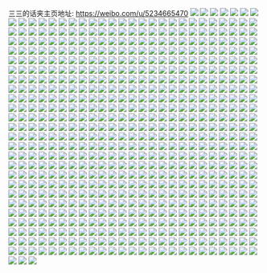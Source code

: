 三三的话夹主页地址: https://weibo.com/u/5234665470 
![](https://wx4.sinaimg.cn/mw2000/005Ig7Cegy1h9jw6ywq8tj31400u0tke.jpg) 
![](https://wx4.sinaimg.cn/mw2000/005Ig7Cegy1h9jw702ppqj30u0140qbo.jpg) 
![](https://wx4.sinaimg.cn/mw2000/005Ig7Cegy1h9jw6yfm66j30u0141gvb.jpg) 
![](https://wx4.sinaimg.cn/mw2000/005Ig7Cegy1h9jw70xvk0j30ku0rswi6.jpg) 
![](https://wx4.sinaimg.cn/mw2000/005Ig7Cely1h8huclnyv3j30u0140agl.jpg) 
![](https://wx4.sinaimg.cn/mw2000/005Ig7Cely1h7lf3p3po8j30u0140gsd.jpg) 
![](https://wx4.sinaimg.cn/mw2000/005Ig7Cely1h6u6qnzeipj30u01407ae.jpg) 
![](https://wx4.sinaimg.cn/mw2000/005Ig7Cely1h6mclh27k8j30u01400xd.jpg) 
![](https://wx4.sinaimg.cn/mw2000/005Ig7Cely1h6mclhpt6kj30u0140ae3.jpg) 
![](https://wx4.sinaimg.cn/mw2000/005Ig7Cely1h6mclgftfnj30u01400to.jpg) 
![](https://wx4.sinaimg.cn/mw2000/005Ig7Cely1h67l5zmnu7j30u013v784.jpg) 
![](https://wx4.sinaimg.cn/mw2000/005Ig7Cely1h67l5zzl00j30u00u0gna.jpg) 
![](https://wx4.sinaimg.cn/mw2000/005Ig7Cely1h67l5yvplhj30u0141dis.jpg) 
![](https://wx4.sinaimg.cn/mw2000/005Ig7Cely1h67l60f95bj30u0140dhb.jpg) 
![](https://wx4.sinaimg.cn/mw2000/005Ig7Cely1h22gcmzs1qj30u0140tf4.jpg) 
![](https://wx4.sinaimg.cn/mw2000/005Ig7Cely1h22gco1vwoj30u014010r.jpg) 
![](https://wx4.sinaimg.cn/mw2000/005Ig7Cely1h22gcwi7wrj30u0140n8w.jpg) 
![](https://wx4.sinaimg.cn/mw2000/005Ig7Cely1h1l86rn8ztj31400u0jya.jpg) 
![](https://wx4.sinaimg.cn/mw2000/005Ig7Cely1h1l86s2wwjj31400u0n3v.jpg) 
![](https://wx4.sinaimg.cn/mw2000/005Ig7Cely1h16yl1qg5uj30u014048x.jpg) 
![](https://wx4.sinaimg.cn/mw2000/005Ig7Cely1h16yl14flxj31400u0gtb.jpg) 
![](https://wx4.sinaimg.cn/mw2000/005Ig7Cely1h07gxknprsj30u0142wih.jpg) 
![](https://wx4.sinaimg.cn/mw2000/005Ig7Cely1h00ens2e5zj31400u0n88.jpg) 
![](https://wx4.sinaimg.cn/mw2000/005Ig7Cely1h00enrjb9rj31400u07ex.jpg) 
![](https://wx4.sinaimg.cn/mw2000/005Ig7Cely1h00enskjhgj31400u0ale.jpg) 
![](https://wx4.sinaimg.cn/mw2000/005Ig7Cely1gzq05398vej30u00u0799.jpg) 
![](https://wx4.sinaimg.cn/mw2000/005Ig7Cely1gze0cm5p77j31400u0dom.jpg) 
![](https://wx4.sinaimg.cn/mw2000/005Ig7Cely1gze0cn3ljgj31400u07cu.jpg) 
![](https://wx4.sinaimg.cn/mw2000/005Ig7Cely1gze0cmnpomj30u0140guv.jpg) 
![](https://wx4.sinaimg.cn/mw2000/005Ig7Cely1gze0cnf8zcj30u01407bd.jpg) 
![](https://wx4.sinaimg.cn/mw2000/005Ig7Cely1gze0cnspjfj30u0140wnq.jpg) 
![](https://wx4.sinaimg.cn/mw2000/005Ig7Cely1gze0coa1bfj30u0140wml.jpg) 
![](https://wx4.sinaimg.cn/mw2000/005Ig7Cely1gze0cp8ij2j30u0140wkd.jpg) 
![](https://wx4.sinaimg.cn/mw2000/005Ig7Cely1gze0cpl77rj30u0140n3w.jpg) 
![](https://wx4.sinaimg.cn/mw2000/005Ig7Cely1gz2z6faikgj30u0140gu5.jpg) 
![](https://wx4.sinaimg.cn/mw2000/005Ig7Cely1gymu0i0hdij30u013y0v7.jpg) 
![](https://wx4.sinaimg.cn/mw2000/005Ig7Cely1gymtzw5bxqj30u01hcwmg.jpg) 
![](https://wx4.sinaimg.cn/mw2000/005Ig7Cely1gxp4xa8rlij30u01400ym.jpg) 
![](https://wx4.sinaimg.cn/mw2000/005Ig7Cely1gxp4x7i02uj30u01407ao.jpg) 
![](https://wx4.sinaimg.cn/mw2000/005Ig7Cely1gxp4x8mxinj30u0142wkl.jpg) 
![](https://wx4.sinaimg.cn/mw2000/005Ig7Cely1gxp4x85avhj30u0140aha.jpg) 
![](https://wx4.sinaimg.cn/mw2000/005Ig7Cely1gxp4x9axq8j30u0140n3z.jpg) 
![](https://wx4.sinaimg.cn/mw2000/005Ig7Cely1gx26n5ib1ij30zk0k0wht.jpg) 
![](https://wx4.sinaimg.cn/mw2000/005Ig7Cely1gwrkno4u77j30u0140wio.jpg) 
![](https://wx4.sinaimg.cn/mw2000/005Ig7Cely1gwrknnvm4yj30u0140gqf.jpg) 
![](https://wx4.sinaimg.cn/mw2000/005Ig7Cely1gwrknofrv3j30u01407ax.jpg) 
![](https://wx4.sinaimg.cn/mw2000/005Ig7Cely1gweyv85mp2j30u0140jy7.jpg) 
![](https://wx4.sinaimg.cn/mw2000/005Ig7Cely1gwah7fhh35j30u01407bl.jpg) 
![](https://wx4.sinaimg.cn/mw2000/005Ig7Cely1gwah7ftm77j30u0140jyk.jpg) 
![](https://wx4.sinaimg.cn/mw2000/005Ig7Cely1gw5qq4hlznj30u0140qal.jpg) 
![](https://wx4.sinaimg.cn/mw2000/005Ig7Cely1gw3cxxf8jmj30sg0j8dgs.jpg) 
![](https://wx4.sinaimg.cn/mw2000/005Ig7Cely1gvyv5fyvyvj30u0140n12.jpg) 
![](https://wx4.sinaimg.cn/mw2000/005Ig7Cely1gvu4ot770qj30u0140n3u.jpg) 
![](https://wx4.sinaimg.cn/mw2000/005Ig7Cely1gvm1nro472j60u0140q5y02.jpg) 
![](https://wx4.sinaimg.cn/mw2000/005Ig7Cely1gvaes7b01mj60u014047a02.jpg) 
![](https://wx4.sinaimg.cn/mw2000/005Ig7Cely1gvaes8l5ytj60u0140wng02.jpg) 
![](https://wx4.sinaimg.cn/mw2000/005Ig7Cely1gv9fvknjjij60u00u0q8402.jpg) 
![](https://wx4.sinaimg.cn/mw2000/005Ig7Cely1gv1x063q8bj60u00u0dkn02.jpg) 
![](https://wx4.sinaimg.cn/mw2000/005Ig7Cely1gv08ceg1zpj30u00u0aje.jpg) 
![](https://wx4.sinaimg.cn/mw2000/005Ig7Cely1gu671e5y5sj32bc2bce82.jpg) 
![](https://wx4.sinaimg.cn/mw2000/005Ig7Cely1gu671ipyscj32c0340u0y.jpg) 
![](https://wx4.sinaimg.cn/mw2000/005Ig7Cely1gu671makspj32bc2bcb2b.jpg) 
![](https://wx4.sinaimg.cn/mw2000/005Ig7Cely1gu671qyxn8j33402c0kjn.jpg) 
![](https://wx4.sinaimg.cn/mw2000/005Ig7Cely1gu07o0j90dj31c01c0toe.jpg) 
![](https://wx4.sinaimg.cn/mw2000/005Ig7Cely1gu07o1actbj31c01c0nbw.jpg) 
![](https://wx4.sinaimg.cn/mw2000/005Ig7Cely1gu07o238a2j31c01c0k7o.jpg) 
![](https://wx4.sinaimg.cn/mw2000/005Ig7Cely1gu07o2zupvj31c01s0kat.jpg) 
![](https://wx4.sinaimg.cn/mw2000/005Ig7Cely1gu07o3e9t0j30i20zkgpz.jpg) 
![](https://wx4.sinaimg.cn/mw2000/005Ig7Cely1gu07o3w98cj31c01c0ti3.jpg) 
![](https://wx4.sinaimg.cn/mw2000/005Ig7Cely1gtnkip4v68j31c01c0qj7.jpg) 
![](https://wx4.sinaimg.cn/mw2000/005Ig7Cely1gt2uwe4je2j31uo0u0nay.jpg) 
![](https://wx4.sinaimg.cn/mw2000/005Ig7Cely1gsujcu0w8vj32bc2bcx6q.jpg) 
![](https://wx4.sinaimg.cn/mw2000/005Ig7Cely1gsujcw4j00j32bc2bc7wj.jpg) 
![](https://wx4.sinaimg.cn/mw2000/005Ig7Cely1gsujcypy63j32bc2bce83.jpg) 
![](https://wx4.sinaimg.cn/mw2000/005Ig7Cely1gsujd0ziufj32bc2bcqv7.jpg) 
![](https://wx4.sinaimg.cn/mw2000/005Ig7Cely1gsujd2zwevj32bc2bchdv.jpg) 
![](https://wx4.sinaimg.cn/mw2000/005Ig7Cely1gsujdbx53ej32bc2bcu0y.jpg) 
![](https://wx4.sinaimg.cn/mw2000/005Ig7Cely1gsujd54rtyj32bc2bcu0z.jpg) 
![](https://wx4.sinaimg.cn/mw2000/005Ig7Cely1gsujd79o11j32bc2bckjn.jpg) 
![](https://wx4.sinaimg.cn/mw2000/005Ig7Cely1gsujd9sr1gj32bc2bcnpf.jpg) 
![](https://wx4.sinaimg.cn/mw2000/005Ig7Cely1gsm6b6s1vtj31c01s04qp.jpg) 
![](https://wx4.sinaimg.cn/mw2000/005Ig7Cely1gsm6b7d910j31c01s0h82.jpg) 
![](https://wx4.sinaimg.cn/mw2000/005Ig7Cely1gs44sah0fqj30u01i9e81.jpg) 
![](https://wx4.sinaimg.cn/mw2000/005Ig7Cely1grw2yl86r3j30u00u0x1z.jpg) 
![](https://wx4.sinaimg.cn/mw2000/005Ig7Cely1grw2ysf9icj32bc2bc1l0.jpg) 
![](https://wx4.sinaimg.cn/mw2000/005Ig7Cely1grertgn0xxj30u00u0qhr.jpg) 
![](https://wx4.sinaimg.cn/mw2000/005Ig7Cely1grerth3j87j30u00u015r.jpg) 
![](https://wx4.sinaimg.cn/mw2000/005Ig7Cely1gr7kvhaz9ij30qo0v2q61.jpg) 
![](https://wx4.sinaimg.cn/mw2000/005Ig7Cely1gqvv1r0co8j30u00u07mi.jpg) 
![](https://wx4.sinaimg.cn/mw2000/005Ig7Cely1gqvv1rdhrlj30u00u0tpo.jpg) 
![](https://wx4.sinaimg.cn/mw2000/005Ig7Cely1gqvv1rqk2yj315s17naws.jpg) 
![](https://wx4.sinaimg.cn/mw2000/005Ig7Cely1gqvv1s4x5rj31an13ux6i.jpg) 
![](https://wx4.sinaimg.cn/mw2000/005Ig7Cely1gqsp5z5v2aj32bc2bcu10.jpg) 
![](https://wx4.sinaimg.cn/mw2000/005Ig7Cely1gqa6os4qcij32bc2bce84.jpg) 
![](https://wx4.sinaimg.cn/mw2000/005Ig7Cely1gq4fu7ivplj32bc3341l0.jpg) 
![](https://wx4.sinaimg.cn/mw2000/005Ig7Cely1gq4fu9499tj31yh2bcx6q.jpg) 
![](https://wx4.sinaimg.cn/mw2000/005Ig7Cely1gq4fucoaloj3334334u10.jpg) 
![](https://wx4.sinaimg.cn/mw2000/005Ig7Cely1gq4fud7e2mj30o00i0thl.jpg) 
![](https://wx4.sinaimg.cn/mw2000/005Ig7Cely1gq4fudmg4mj30u00u07kt.jpg) 
![](https://wx4.sinaimg.cn/mw2000/005Ig7Cely1gq3z74mqdzj33402c0kjp.jpg) 
![](https://wx4.sinaimg.cn/mw2000/005Ig7Cely1gq3z79c298j33402c07wm.jpg) 
![](https://wx4.sinaimg.cn/mw2000/005Ig7Cely1gq3z7chdfrj33342bce85.jpg) 
![](https://wx4.sinaimg.cn/mw2000/005Ig7Cely1gq3z7f5401j33342bcx6t.jpg) 
![](https://wx4.sinaimg.cn/mw2000/005Ig7Cely1gpxh3k209kj33342bchdz.jpg) 
![](https://wx4.sinaimg.cn/mw2000/005Ig7Cely1gpxh3pdw2wj33342bc1l3.jpg) 
![](https://wx4.sinaimg.cn/mw2000/005Ig7Cely1gptfe0t5etj33342bcnpd.jpg) 
![](https://wx4.sinaimg.cn/mw2000/005Ig7Cely1gp48xdnndej30u00u0wlr.jpg) 
![](https://wx4.sinaimg.cn/mw2000/005Ig7Cely1gp48xefjhjj30u00u045q.jpg) 
![](https://wx4.sinaimg.cn/mw2000/005Ig7Cely1gnt9wyc91xj33342bcqv8.jpg) 
![](https://wx4.sinaimg.cn/mw2000/005Ig7Cely1gnt9wn9x88j33342bcnpf.jpg) 
![](https://wx4.sinaimg.cn/mw2000/005Ig7Cely1gnt9wslo4qj32bc334kjn.jpg) 
![](https://wx4.sinaimg.cn/mw2000/005Ig7Cely1gnt9wzo1okj30u01401hv.jpg) 
![](https://wx4.sinaimg.cn/mw2000/005Ig7Cely1gnt9x1zr08j33342bcb2c.jpg) 
![](https://wx4.sinaimg.cn/mw2000/005Ig7Cely1gnt9x2qbnrj30u00u0kcf.jpg) 
![](https://wx4.sinaimg.cn/mw2000/005Ig7Cely1gnt9wteybpj30o00ynk7f.jpg) 
![](https://wx4.sinaimg.cn/mw2000/005Ig7Cely1gnt9wz1lgmj30u01401e9.jpg) 
![](https://wx4.sinaimg.cn/mw2000/005Ig7Cely1gnt9wqp8pmj33342bcu12.jpg) 
![](https://wx4.sinaimg.cn/mw2000/005Ig7Cely1gnt9x98ql8j31uo0u0qv5.jpg) 
![](https://wx4.sinaimg.cn/mw2000/005Ig7Cely1gnt9wvav34j315o1jkqv5.jpg) 
![](https://wx4.sinaimg.cn/mw2000/005Ig7Cely1gnt9x6nofjj33342bcqvb.jpg) 
![](https://wx4.sinaimg.cn/mw2000/005Ig7Cely1gnt9x82zm1j33342bc1ky.jpg) 
![](https://wx4.sinaimg.cn/mw2000/005Ig7Cely1gnpnhi533ij31400u0wn3.jpg) 
![](https://wx4.sinaimg.cn/mw2000/005Ig7Cely1gnpnhfopr5j31400u0jyy.jpg) 
![](https://wx4.sinaimg.cn/mw2000/005Ig7Cely1gnpnhlpxz8j31400u0drx.jpg) 
![](https://wx4.sinaimg.cn/mw2000/005Ig7Cely1gnpnhowb7oj30u01400zy.jpg) 
![](https://wx4.sinaimg.cn/mw2000/005Ig7Cely1gnpcaf1suij30u014pdky.jpg) 
![](https://wx4.sinaimg.cn/mw2000/005Ig7Cely1gnn4wwkpf2j30u014079e.jpg) 
![](https://wx4.sinaimg.cn/mw2000/005Ig7Cely1gnn4wx0fkaj30u0140dlq.jpg) 
![](https://wx4.sinaimg.cn/mw2000/005Ig7Cely1gnn4wxjtwbj30u0140gtj.jpg) 
![](https://wx4.sinaimg.cn/mw2000/005Ig7Cely1gnn4wy0g38j30u0140gq8.jpg) 
![](https://wx4.sinaimg.cn/mw2000/005Ig7Cely1gnk33rxsr6j31w22iqkjm.jpg) 
![](https://wx4.sinaimg.cn/mw2000/005Ig7Cely1gnhdqxbglkj30o01hcaur.jpg) 
![](https://wx4.sinaimg.cn/mw2000/005Ig7Cely1gne2v6g4vaj30u0140gtq.jpg) 
![](https://wx4.sinaimg.cn/mw2000/005Ig7Cely1gne2v97ravj31400u0k2v.jpg) 
![](https://wx4.sinaimg.cn/mw2000/005Ig7Cely1gne2v78xfkj31400u00zo.jpg) 
![](https://wx4.sinaimg.cn/mw2000/005Ig7Cely1gne2v7mhp1j30u00zqq8g.jpg) 
![](https://wx4.sinaimg.cn/mw2000/005Ig7Cely1gne2v864ctj31400u0ak5.jpg) 
![](https://wx4.sinaimg.cn/mw2000/005Ig7Cely1gne2v6uca7j30u0140tg0.jpg) 
![](https://wx4.sinaimg.cn/mw2000/005Ig7Cely1gn4zg1syzkj33342bc1ky.jpg) 
![](https://wx4.sinaimg.cn/mw2000/005Ig7Cely1gn4zg3198bj33342bcu0x.jpg) 
![](https://wx4.sinaimg.cn/mw2000/005Ig7Cely1gn4xwr605lj30u01407wh.jpg) 
![](https://wx4.sinaimg.cn/mw2000/005Ig7Cely1gm4281bryej30u00u078k.jpg) 
![](https://wx4.sinaimg.cn/mw2000/005Ig7Cely1gm4282hxpgj30u0140tdq.jpg) 
![](https://wx4.sinaimg.cn/mw2000/005Ig7Cely1gl3wipkl8cj31400u0wm6.jpg) 
![](https://wx4.sinaimg.cn/mw2000/005Ig7Cely1gktgcb9avnj30u0140n20.jpg) 
![](https://wx4.sinaimg.cn/mw2000/005Ig7Cely1gkq4mnzoamj31w02iox6q.jpg) 
![](https://wx4.sinaimg.cn/mw2000/005Ig7Cely1gkq4mpz8pzj32bc334x6q.jpg) 
![](https://wx4.sinaimg.cn/mw2000/005Ig7Cely1gkq4mscpi7j33342bcx6r.jpg) 
![](https://wx4.sinaimg.cn/mw2000/005Ig7Cely1gkkc1d546oj33342bcnpf.jpg) 
![](https://wx4.sinaimg.cn/mw2000/005Ig7Cely1gka2shg062j30u01401kx.jpg) 
![](https://wx4.sinaimg.cn/mw2000/005Ig7Cely1gjtviots6wj32io1w0hdx.jpg) 
![](https://wx4.sinaimg.cn/mw2000/005Ig7Cely1gjtvitdt85j32io1w0x6s.jpg) 
![](https://wx4.sinaimg.cn/mw2000/005Ig7Cely1gjtviwj7jhj32io1w0u10.jpg) 
![](https://wx4.sinaimg.cn/mw2000/005Ig7Cely1gjtvizzuaoj32io1w0hdx.jpg) 
![](https://wx4.sinaimg.cn/mw2000/005Ig7Cely1gjtvj43f0tj32io1w01l1.jpg) 
![](https://wx4.sinaimg.cn/mw2000/005Ig7Cely1gjtvj55ksaj30u0140aso.jpg) 
![](https://wx4.sinaimg.cn/mw2000/005Ig7Cely1gjsnn9rxb7j32io1w0qv8.jpg) 
![](https://wx4.sinaimg.cn/mw2000/005Ig7Cely1gjsnndk85uj32io1w0hdx.jpg) 
![](https://wx4.sinaimg.cn/mw2000/005Ig7Cely1gjsnngq8rwj31w02io4qu.jpg) 
![](https://wx4.sinaimg.cn/mw2000/005Ig7Cely1gjsnnjhgcpj31w02iohdx.jpg) 
![](https://wx4.sinaimg.cn/mw2000/005Ig7Cely1gjglfvexi7j31w02iohdw.jpg) 
![](https://wx4.sinaimg.cn/mw2000/005Ig7Cely1gjglfz2ug1j31w02io1l1.jpg) 
![](https://wx4.sinaimg.cn/mw2000/005Ig7Cely1gjglg0m7okj33342bcb2a.jpg) 
![](https://wx4.sinaimg.cn/mw2000/005Ig7Cely1gjglg1jihcj31400u0x0l.jpg) 
![](https://wx4.sinaimg.cn/mw2000/005Ig7Cely1gjglg28bmij31400u04qp.jpg) 
![](https://wx4.sinaimg.cn/mw2000/005Ig7Cely1gjglg4jy81j33342bcb2c.jpg) 
![](https://wx4.sinaimg.cn/mw2000/005Ig7Cely1gjglg62tofj31w02ioe82.jpg) 
![](https://wx4.sinaimg.cn/mw2000/005Ig7Cely1gjglg9anhij31w02iokjo.jpg) 
![](https://wx4.sinaimg.cn/mw2000/005Ig7Cely1gjglga6qgjj30u01401kx.jpg) 
![](https://wx4.sinaimg.cn/mw2000/005Ig7Cely1gjglgcj8bcj31w02iob2d.jpg) 
![](https://wx4.sinaimg.cn/mw2000/005Ig7Cely1gjglgdbhqkj30u014k7vd.jpg) 
![](https://wx4.sinaimg.cn/mw2000/005Ig7Cely1gjglggs9t2j32io1w0qva.jpg) 
![](https://wx4.sinaimg.cn/mw2000/005Ig7Cely1gja6s3ablrj31w02iohdv.jpg) 
![](https://wx4.sinaimg.cn/mw2000/005Ig7Cely1gja6s4s7xcj31w02iohdu.jpg) 
![](https://wx4.sinaimg.cn/mw2000/005Ig7Cely1gja6s5nxxaj316o0ygha7.jpg) 
![](https://wx4.sinaimg.cn/mw2000/005Ig7Cely1gja6s6ty02j32io1w04qq.jpg) 
![](https://wx4.sinaimg.cn/mw2000/005Ig7Cely1gj7ufrsejvj31400u04ir.jpg) 
![](https://wx4.sinaimg.cn/mw2000/005Ig7Cely1gj7ufsp2nbj31jk2bchdt.jpg) 
![](https://wx4.sinaimg.cn/mw2000/005Ig7Cely1gj7ufy9ss5j31w02ionpf.jpg) 
![](https://wx4.sinaimg.cn/mw2000/005Ig7Cely1gj7ufufkuoj32bc334npf.jpg) 
![](https://wx4.sinaimg.cn/mw2000/005Ig7Cely1gj7ufwck1nj32bc334e83.jpg) 
![](https://wx4.sinaimg.cn/mw2000/005Ig7Cely1gj7ug0hey1j31vz2iokjm.jpg) 
![](https://wx4.sinaimg.cn/mw2000/005Ig7Cely1gj7ug2o03rj33342bckjn.jpg) 
![](https://wx4.sinaimg.cn/mw2000/005Ig7Cely1gj7ug4vzv8j32bc3344qq.jpg) 
![](https://wx4.sinaimg.cn/mw2000/005Ig7Cely1gj7ug6y27aj32bc334b2b.jpg) 
![](https://wx4.sinaimg.cn/mw2000/005Ig7Cely1gj0wjq3eg8j31uo0u04pv.jpg) 
![](https://wx4.sinaimg.cn/mw2000/005Ig7Cely1gin8gt5b4sj30u0140e7h.jpg) 
![](https://wx4.sinaimg.cn/mw2000/005Ig7Cely1gfxwt1ondaj33342bckjl.jpg) 
![](https://wx4.sinaimg.cn/mw2000/005Ig7Cely1gfta9yoeg9j315o34mu0y.jpg) 
![](https://wx4.sinaimg.cn/mw2000/005Ig7Cely1gfpgcalzbij33342bckjm.jpg) 
![](https://wx4.sinaimg.cn/mw2000/005Ig7Cely1gf9qcf53azj315o4ulkjn.jpg) 
![](https://wx4.sinaimg.cn/mw2000/005Ig7Cely1ge1i6qseeoj30ku0tcgmx.jpg) 
![](https://wx4.sinaimg.cn/mw2000/005Ig7Cely1gcvzc2zimmj31o0190hdv.jpg) 
![](https://wx4.sinaimg.cn/mw2000/005Ig7Cely1gc7bzomtcij30u0140dlv.jpg) 
![](https://wx4.sinaimg.cn/mw2000/005Ig7Cely1gc7bzp3ykjj31t00u01kx.jpg) 
![](https://wx4.sinaimg.cn/mw2000/005Ig7Cely1gc7bzphbh9j30u01404ks.jpg) 
![](https://wx4.sinaimg.cn/mw2000/005Ig7Cely1gc7bzpqdhaj30u0140435.jpg) 
![](https://wx4.sinaimg.cn/mw2000/005Ig7Cely1gc7bzqrq0qj337k2eo1ky.jpg) 
![](https://wx4.sinaimg.cn/mw2000/005Ig7Cely1gay9oe02buj32eo37kx6q.jpg) 
![](https://wx4.sinaimg.cn/mw2000/005Ig7Cely1g96uaj9afkj30m80m8jtb.jpg) 
![](https://wx4.sinaimg.cn/mw2000/005Ig7Cely1g96uam6bxnj30lk0xcjtq.jpg) 
![](https://wx4.sinaimg.cn/mw2000/005Ig7Cely1g96uams6loj30li0xcq5m.jpg) 
![](https://wx4.sinaimg.cn/mw2000/005Ig7Cely1g8occwf8lyj34mo334kjr.jpg) 
![](https://wx4.sinaimg.cn/mw2000/005Ig7Cely1g8occychqij34mo334qv9.jpg) 
![](https://wx4.sinaimg.cn/mw2000/005Ig7Cely1g8i7r8hzaij30u0140wfv.jpg) 
![](https://wx4.sinaimg.cn/mw2000/005Ig7Cely1g8i7r8sha5j31400u078k.jpg) 
![](https://wx4.sinaimg.cn/mw2000/005Ig7Cely1g8i7rbg42kj337k2eo7wn.jpg) 
![](https://wx4.sinaimg.cn/mw2000/005Ig7Cely1g8i7r9fjr7j30u0140q5h.jpg) 
![](https://wx4.sinaimg.cn/mw2000/005Ig7Cely1g8i7r95yq4j31400u0jw0.jpg) 
![](https://wx4.sinaimg.cn/mw2000/005Ig7Cely1g8i7rcdzhyj32c0340e81.jpg) 
![](https://wx4.sinaimg.cn/mw2000/005Ig7Cegy1g6i5csu3shj30sg0exjs4.jpg) 
![](https://wx4.sinaimg.cn/mw2000/0061Yx0ily1h9jv2iy4e2j32c03401ky.jpg) 
![](https://wx4.sinaimg.cn/mw2000/0061Yx0ily1h9jv2nwjkcj31o0280e83.jpg) 
![](https://wx4.sinaimg.cn/mw2000/0061Yx0ily1h9jv2sfaerj32c0340qv6.jpg) 
![](https://wx4.sinaimg.cn/mw2000/0061Yx0ily1h9jv2qzhjnj31o0280qv5.jpg) 
![](https://wx4.sinaimg.cn/mw2000/0061Yx0ily1h9jv2haeazj32c03407wk.jpg) 
![](https://wx4.sinaimg.cn/mw2000/0061Yx0ily1h9jv2tvk6xj32c0340hdv.jpg) 
![](https://wx4.sinaimg.cn/mw2000/0061Yx0ily1h9jv2uqct7j32c0340kjl.jpg) 
![](https://wx4.sinaimg.cn/mw2000/0061Yx0ily1h9jv2w0uvwj32c0340hdv.jpg) 
![](https://wx4.sinaimg.cn/mw2000/0061Yx0ily1h9jv2x40t2j32c0340hdu.jpg) 
![](https://wx4.sinaimg.cn/mw2000/0061Yx0igy1h9ihdu2tf4j30u0140n4n.jpg) 
![](https://wx4.sinaimg.cn/mw2000/0061Yx0igy1h9ihdul35rj30u0140gpc.jpg) 
![](https://wx4.sinaimg.cn/mw2000/0061Yx0igy1h9ihdved0dj30u00v4ag2.jpg) 
![](https://wx4.sinaimg.cn/mw2000/0061Yx0igy1h9ihdw0guyj30u0140dm5.jpg) 
![](https://wx4.sinaimg.cn/mw2000/0061Yx0igy1h9ihdtbc1fj30u0140n8m.jpg) 
![](https://wx4.sinaimg.cn/mw2000/0061Yx0igy1h9ihdx26v3j30u0140tkf.jpg) 
![](https://wx4.sinaimg.cn/mw2000/0061Yx0igy1h9ihdxukddj30u017un4r.jpg) 
![](https://wx4.sinaimg.cn/mw2000/0061Yx0igy1h9ihdz74gxj30u010iafb.jpg) 
![](https://wx4.sinaimg.cn/mw2000/0061Yx0igy1h9ihe10q0qj30u0140k2b.jpg) 
![](https://wx4.sinaimg.cn/mw2000/0061Yx0igy1h9ge6rwg03j32c03404qq.jpg) 
![](https://wx4.sinaimg.cn/mw2000/0061Yx0igy1h9ge6t10ysj32c03404qq.jpg) 
![](https://wx4.sinaimg.cn/mw2000/0061Yx0igy1h9ge6v4nylj32c0340e82.jpg) 
![](https://wx4.sinaimg.cn/mw2000/0061Yx0ily1h9fuedk4njj30u0140n5r.jpg) 
![](https://wx4.sinaimg.cn/mw2000/0061Yx0ily1h9fued1akej30u0140dmv.jpg) 
![](https://wx4.sinaimg.cn/mw2000/0061Yx0ily1h8wo5jqwx4j30u01711af.jpg) 
![](https://wx4.sinaimg.cn/mw2000/0061Yx0ily1h8wo5iymm5j30u0140k6b.jpg) 
![](https://wx4.sinaimg.cn/mw2000/0061Yx0ily1h8wo5ketm7j30u0140ndr.jpg) 
![](https://wx4.sinaimg.cn/mw2000/0061Yx0ily1h8wo5kzrymj30u014019b.jpg) 
![](https://wx4.sinaimg.cn/mw2000/0061Yx0ily1h8t0vzldw0j31o02804qp.jpg) 
![](https://wx4.sinaimg.cn/mw2000/0061Yx0ily1h8t0w0bni2j31o0280qv5.jpg) 
![](https://wx4.sinaimg.cn/mw2000/0061Yx0ily1h8t0vz29rpj31if2801ky.jpg) 
![](https://wx4.sinaimg.cn/mw2000/0061Yx0ily1h8s65ahl3fj31hb27zhdt.jpg) 
![](https://wx4.sinaimg.cn/mw2000/0061Yx0ily1h8s65cc3vsj32c0340kjm.jpg) 
![](https://wx4.sinaimg.cn/mw2000/0061Yx0ily1h8s659q84cj31hb2801ky.jpg) 
![](https://wx4.sinaimg.cn/mw2000/0061Yx0ily1h8s65b7oo0j31hb27zb29.jpg) 
![](https://wx4.sinaimg.cn/mw2000/0061Yx0ily1h8k1kzo3fwj32c029v1kx.jpg) 
![](https://wx4.sinaimg.cn/mw2000/0061Yx0ily1h8k1l1vthbj32by2oxk99.jpg) 
![](https://wx4.sinaimg.cn/mw2000/0061Yx0ily1h8k1l6pvm3j32a02xcnpd.jpg) 
![](https://wx4.sinaimg.cn/mw2000/0061Yx0ily1h89n7llieaj30u0140qaf.jpg) 
![](https://wx4.sinaimg.cn/mw2000/0061Yx0ily1h89n7mdun4j30u016an2m.jpg) 
![](https://wx4.sinaimg.cn/mw2000/0061Yx0ily1h89n7nfhrvj30u0140dki.jpg) 
![](https://wx4.sinaimg.cn/mw2000/0061Yx0ily1h89n7nvohej30u019146r.jpg) 
![](https://wx4.sinaimg.cn/mw2000/0061Yx0ily1h89n7odvoyj30u0140dnc.jpg) 
![](https://wx4.sinaimg.cn/mw2000/0061Yx0ily1h89n8wpi5oj30u0100gu9.jpg) 
![](https://wx4.sinaimg.cn/mw2000/0061Yx0ily1h89n8w7tcjj30u014045k.jpg) 
![](https://wx4.sinaimg.cn/mw2000/0061Yx0ily1h7z65yhgn8j31o02807wi.jpg) 
![](https://wx4.sinaimg.cn/mw2000/0061Yx0ily1h7z65qqkdlj32c03401kz.jpg) 
![](https://wx4.sinaimg.cn/mw2000/0061Yx0ily1h7z661loh9j31o0280b29.jpg) 
![](https://wx4.sinaimg.cn/mw2000/0061Yx0ily1h7z65t6f0pj32c0340qv6.jpg) 
![](https://wx4.sinaimg.cn/mw2000/0061Yx0ily1h7z65o0s9gj31hb27zb2a.jpg) 
![](https://wx4.sinaimg.cn/mw2000/0061Yx0ily1h7wwlfmey4j30u0192wpf.jpg) 
![](https://wx4.sinaimg.cn/mw2000/0061Yx0ily1h7svmninq7j31o0280kjl.jpg) 
![](https://wx4.sinaimg.cn/mw2000/0061Yx0ily1h7svmo5x64j31o0280hdt.jpg) 
![](https://wx4.sinaimg.cn/mw2000/0061Yx0ily1h7svmmqxwuj322m340x6p.jpg) 
![](https://wx4.sinaimg.cn/mw2000/0061Yx0ily1h7d8bkddtbj30u0191jxz.jpg) 
![](https://wx4.sinaimg.cn/mw2000/0061Yx0ily1h7d8bixt98j30u014079b.jpg) 
![](https://wx4.sinaimg.cn/mw2000/0061Yx0ily1h7d8bjft1tj30u0140wih.jpg) 
![](https://wx4.sinaimg.cn/mw2000/0061Yx0ily1h7d8bkxs2hj30u0197ta5.jpg) 
![](https://wx4.sinaimg.cn/mw2000/0061Yx0ily1h7d8bjuc3hj30wy0u0jta.jpg) 
![](https://wx4.sinaimg.cn/mw2000/0061Yx0ily1h7d8blocwtj30u0190n4z.jpg) 
![](https://wx4.sinaimg.cn/mw2000/0061Yx0ily1h7atkrxgkuj32c02sfb29.jpg) 
![](https://wx4.sinaimg.cn/mw2000/0061Yx0ily1h7atkqn62cj32c02q57wi.jpg) 
![](https://wx4.sinaimg.cn/mw2000/0061Yx0ily1h71bi5cn53j31ln25khdu.jpg) 
![](https://wx4.sinaimg.cn/mw2000/0061Yx0ily1h71bi6bqyej32c0340u0y.jpg) 
![](https://wx4.sinaimg.cn/mw2000/0061Yx0ily1h71bi9d3dbj32c0340e81.jpg) 
![](https://wx4.sinaimg.cn/mw2000/0061Yx0ily1h6r8m3ena9j30u01400ua.jpg) 
![](https://wx4.sinaimg.cn/mw2000/0061Yx0ily1h6r8m3pwvcj30u0140775.jpg) 
![](https://wx4.sinaimg.cn/mw2000/0061Yx0ily1h6r8m43fh4j30u0140ad3.jpg) 
![](https://wx4.sinaimg.cn/mw2000/0061Yx0ily1h6r8m31tbkj30u016fgsb.jpg) 
![](https://wx4.sinaimg.cn/mw2000/0061Yx0ily1h6j2n6lquyj31o026vu0y.jpg) 
![](https://wx4.sinaimg.cn/mw2000/0061Yx0ily1h6j2n7aumsj32c02c0qv5.jpg) 
![](https://wx4.sinaimg.cn/mw2000/0061Yx0ily1h6j2n858u7j31o0280jxk.jpg) 
![](https://wx4.sinaimg.cn/mw2000/0061Yx0ily1h6j2nsthrrj32c0340b2b.jpg) 
![](https://wx4.sinaimg.cn/mw2000/0061Yx0ily1h6j2nahrprj31o0280h8m.jpg) 
![](https://wx4.sinaimg.cn/mw2000/0061Yx0ily1h6j2nbcgsaj31o02yoqgh.jpg) 
![](https://wx4.sinaimg.cn/mw2000/0061Yx0ily1h6j2p5cmx5j32c0340e82.jpg) 
![](https://wx4.sinaimg.cn/mw2000/0061Yx0ily1h6eawl5pdzj31hb27zb2a.jpg) 
![](https://wx4.sinaimg.cn/mw2000/0061Yx0ily1h6eawn4ligj31o0280hdu.jpg) 
![](https://wx4.sinaimg.cn/mw2000/0061Yx0ily1h6eawm9bfaj31hb27z7po.jpg) 
![](https://wx4.sinaimg.cn/mw2000/0061Yx0ily1h6bvjteq36j31o0280quh.jpg) 
![](https://wx4.sinaimg.cn/mw2000/0061Yx0ily1h6bvjv57gjj31o02ds4qq.jpg) 
![](https://wx4.sinaimg.cn/mw2000/0061Yx0ily1h6bvjrsu3mj31jb25ve82.jpg) 
![](https://wx4.sinaimg.cn/mw2000/0061Yx0ily1h5sc67rgxwj31o0280u0y.jpg) 
![](https://wx4.sinaimg.cn/mw2000/0061Yx0ily1h5sc65plbtj31o0280x6p.jpg) 
![](https://wx4.sinaimg.cn/mw2000/0061Yx0ily1h5pxmzs81rj30u014012x.jpg) 
![](https://wx4.sinaimg.cn/mw2000/0061Yx0ily1h5pxn1h7l3j30u01410y5.jpg) 
![](https://wx4.sinaimg.cn/mw2000/0061Yx0ily1h5pxn3bmv8j30u0140wor.jpg) 
![](https://wx4.sinaimg.cn/mw2000/0061Yx0ily1h5pxn4pfv1j30u0191dpi.jpg) 
![](https://wx4.sinaimg.cn/mw2000/0061Yx0ily1h5pxn9cbkpj30u0140wl4.jpg) 
![](https://wx4.sinaimg.cn/mw2000/0061Yx0ily1h5pxnda8bcj30u01ban4t.jpg) 
![](https://wx4.sinaimg.cn/mw2000/0061Yx0ily1h5pxn7jowlj30u0183n5j.jpg) 
![](https://wx4.sinaimg.cn/mw2000/0061Yx0ily1h5pxn686thj30u014pgsy.jpg) 
![](https://wx4.sinaimg.cn/mw2000/0061Yx0ily1h5pxnept7ej30u015tgsc.jpg) 
![](https://wx4.sinaimg.cn/mw2000/0061Yx0ily1h5pxmvsytsj30u014edmf.jpg) 
![](https://wx4.sinaimg.cn/mw2000/0061Yx0ily1h5pxnkcmtbj30u0155tfj.jpg) 
![](https://wx4.sinaimg.cn/mw2000/0061Yx0ily1h5pxnhx76mj30u0140ws2.jpg) 
![](https://wx4.sinaimg.cn/mw2000/0061Yx0ily1h5d7x5fc1bj30u0164tho.jpg) 
![](https://wx4.sinaimg.cn/mw2000/0061Yx0ily1h5d7x780a6j30u0151ti7.jpg) 
![](https://wx4.sinaimg.cn/mw2000/0061Yx0ily1h5d7x9o3d5j30u014046t.jpg) 
![](https://wx4.sinaimg.cn/mw2000/0061Yx0ily1h5d7xcxqfxj30u0140496.jpg) 
![](https://wx4.sinaimg.cn/mw2000/0061Yx0ily1h5a3q84sprj30u019vwue.jpg) 
![](https://wx4.sinaimg.cn/mw2000/0061Yx0ily1h5a3q8qlztj30u0140n7g.jpg) 
![](https://wx4.sinaimg.cn/mw2000/0061Yx0ily1h5a3q65cqcj30u014f121.jpg) 
![](https://wx4.sinaimg.cn/mw2000/0061Yx0ily1h5a3qa91cnj30u01acqcu.jpg) 
![](https://wx4.sinaimg.cn/mw2000/0061Yx0ily1h5a3qbplzfj30u01407ch.jpg) 
![](https://wx4.sinaimg.cn/mw2000/0061Yx0ily1h52q67ft6dj31o02801ky.jpg) 
![](https://wx4.sinaimg.cn/mw2000/0061Yx0ily1h52q68z31bj31o0280e82.jpg) 
![](https://wx4.sinaimg.cn/mw2000/0061Yx0ily1h52q6afpq2j31o0280qv6.jpg) 
![](https://wx4.sinaimg.cn/mw2000/0061Yx0ily1h52q6c5lokj31o02801ky.jpg) 
![](https://wx4.sinaimg.cn/mw2000/0061Yx0ily1h4wtmh7igrj31h725ehdt.jpg) 
![](https://wx4.sinaimg.cn/mw2000/0061Yx0ily1h4wtmk3aqfj31o029knpd.jpg) 
![](https://wx4.sinaimg.cn/mw2000/0061Yx0ily1h4wtmf9u4tj323u35se82.jpg) 
![](https://wx4.sinaimg.cn/mw2000/0061Yx0ily1h4wtmily5lj31jq280qv5.jpg) 
![](https://wx4.sinaimg.cn/mw2000/0061Yx0ily1h4wtmktiawj323u35se83.jpg) 
![](https://wx4.sinaimg.cn/mw2000/0061Yx0ily1h4wtmlmneyj31lp26qx6p.jpg) 
![](https://wx4.sinaimg.cn/mw2000/0061Yx0ily1h4vnxypaw3j31o0280b2a.jpg) 
![](https://wx4.sinaimg.cn/mw2000/0061Yx0ily1h4vny504kwj31o0280hdu.jpg) 
![](https://wx4.sinaimg.cn/mw2000/0061Yx0ily1h4vny3aadlj31o02804qq.jpg) 
![](https://wx4.sinaimg.cn/mw2000/0061Yx0ily1h4vny1reyxj31o0280hdu.jpg) 
![](https://wx4.sinaimg.cn/mw2000/0061Yx0ily1h4vny050chj31o0280npd.jpg) 
![](https://wx4.sinaimg.cn/mw2000/0061Yx0ily1h4txxpljvzj30u0140qdi.jpg) 
![](https://wx4.sinaimg.cn/mw2000/0061Yx0ily1h4txxp38bwj30u0191jzd.jpg) 
![](https://wx4.sinaimg.cn/mw2000/0061Yx0ily1h4txxpx32oj30u00y4wma.jpg) 
![](https://wx4.sinaimg.cn/mw2000/0061Yx0ily1h4txxqcz42j30u0140n7g.jpg) 
![](https://wx4.sinaimg.cn/mw2000/0061Yx0ily1h4qhmc45x3j30u015adp8.jpg) 
![](https://wx4.sinaimg.cn/mw2000/0061Yx0ily1h4qhmbs6gbj30u0140jw4.jpg) 
![](https://wx4.sinaimg.cn/mw2000/0061Yx0ily1h4qhmcvkk5j30u0140gp0.jpg) 
![](https://wx4.sinaimg.cn/mw2000/0061Yx0ily1h4qhme46hfj30u01400yg.jpg) 
![](https://wx4.sinaimg.cn/mw2000/0061Yx0ily1h4h80iapfrj30u0140wq3.jpg) 
![](https://wx4.sinaimg.cn/mw2000/0061Yx0ily1h4h80ip5y4j30u0140tiv.jpg) 
![](https://wx4.sinaimg.cn/mw2000/0061Yx0ily1h4h80j1yqcj30u0191qfm.jpg) 
![](https://wx4.sinaimg.cn/mw2000/0061Yx0ily1h4h80jf2u0j30u0140acd.jpg) 
![](https://wx4.sinaimg.cn/mw2000/0061Yx0ily1h4exo7on29j30u014uthx.jpg) 
![](https://wx4.sinaimg.cn/mw2000/0061Yx0ily1h4exo853poj30u0140alq.jpg) 
![](https://wx4.sinaimg.cn/mw2000/0061Yx0ily1h4exo8j9u5j30u0140wq6.jpg) 
![](https://wx4.sinaimg.cn/mw2000/0061Yx0ily1h4abeuo39mj30u0140thp.jpg) 
![](https://wx4.sinaimg.cn/mw2000/0061Yx0ily1h4abevbdw5j30u01hctnc.jpg) 
![](https://wx4.sinaimg.cn/mw2000/0061Yx0ily1h4abevni91j30u0140q8a.jpg) 
![](https://wx4.sinaimg.cn/mw2000/0061Yx0ily1h4abew48quj30u01hcqez.jpg) 
![](https://wx4.sinaimg.cn/mw2000/0061Yx0ily1h4abewst2lj30u013ek10.jpg) 
![](https://wx4.sinaimg.cn/mw2000/0061Yx0ily1h4abfhiw24j30u00u0gtn.jpg) 
![](https://wx4.sinaimg.cn/mw2000/0061Yx0ily1h4a0nr85n1j31hb27zb2a.jpg) 
![](https://wx4.sinaimg.cn/mw2000/0061Yx0ily1h4a0no2k8ij31o0280kjm.jpg) 
![](https://wx4.sinaimg.cn/mw2000/0061Yx0ily1h4a0nw7wtuj31hb27ze82.jpg) 
![](https://wx4.sinaimg.cn/mw2000/0061Yx0ily1h4a0o17lm6j31o0280hdu.jpg) 
![](https://wx4.sinaimg.cn/mw2000/0061Yx0ily1h4a0o7cagmj31o02804qr.jpg) 
![](https://wx4.sinaimg.cn/mw2000/0061Yx0ily1h4a0o8g1gwj30u01404af.jpg) 
![](https://wx4.sinaimg.cn/mw2000/0061Yx0ily1h44a0cfyx8j31it25r7wh.jpg) 
![](https://wx4.sinaimg.cn/mw2000/0061Yx0ily1h44a0dj62xj32c02c0e83.jpg) 
![](https://wx4.sinaimg.cn/mw2000/0061Yx0ily1h3yqe5datnj30u0161n3m.jpg) 
![](https://wx4.sinaimg.cn/mw2000/0061Yx0ily1h3yqe4hhjjj30u0140gwp.jpg) 
![](https://wx4.sinaimg.cn/mw2000/0061Yx0ily1h3yqe5pyuej30u011wn17.jpg) 
![](https://wx4.sinaimg.cn/mw2000/0061Yx0ily1h3yqe6rtkpj30u0140wqu.jpg) 
![](https://wx4.sinaimg.cn/mw2000/0061Yx0ily1h3yqe67i9lj30u015xqcp.jpg) 
![](https://wx4.sinaimg.cn/mw2000/0061Yx0ily1h3uszxgzsuj31o0280qv5.jpg) 
![](https://wx4.sinaimg.cn/mw2000/0061Yx0ily1h3uszz06eqj31o0280qv5.jpg) 
![](https://wx4.sinaimg.cn/mw2000/0061Yx0ily1h3ut001h9sj32c0340hdu.jpg) 
![](https://wx4.sinaimg.cn/mw2000/0061Yx0ily1h3ut00vs69j32c0340e81.jpg) 
![](https://wx4.sinaimg.cn/mw2000/0061Yx0ily1h3ut02c7p2j31o029cu0x.jpg) 
![](https://wx4.sinaimg.cn/mw2000/0061Yx0ily1h3uszvg548j32c03407wi.jpg) 
![](https://wx4.sinaimg.cn/mw2000/0061Yx0ily1h3pcbj7walj30u0140dpd.jpg) 
![](https://wx4.sinaimg.cn/mw2000/0061Yx0ily1h3pcbjlccgj30u014i145.jpg) 
![](https://wx4.sinaimg.cn/mw2000/0061Yx0ily1h3pcbk4ocsj30u0140tj0.jpg) 
![](https://wx4.sinaimg.cn/mw2000/0061Yx0ily1h3pcblqxvij30u01407bq.jpg) 
![](https://wx4.sinaimg.cn/mw2000/0061Yx0ily1h3pcbis5zlj30u0192qa9.jpg) 
![](https://wx4.sinaimg.cn/mw2000/0061Yx0ily1h3pcbmtyarj30u0140jzf.jpg) 
![](https://wx4.sinaimg.cn/mw2000/0061Yx0ily1h3pcbkrgdyj30u0140k3k.jpg) 
![](https://wx4.sinaimg.cn/mw2000/0061Yx0ily1h3pcbl7f3kj30u0140qbj.jpg) 
![](https://wx4.sinaimg.cn/mw2000/0061Yx0ily1h3pcbm7e0bj30u0140q9i.jpg) 
![](https://wx4.sinaimg.cn/mw2000/0061Yx0ily1h3jk8rf9l6j30u0140gsb.jpg) 
![](https://wx4.sinaimg.cn/mw2000/0061Yx0ily1h3hgggt76sj30u0169qbu.jpg) 
![](https://wx4.sinaimg.cn/mw2000/0061Yx0ily1h3e7g90eb4j30u0140grx.jpg) 
![](https://wx4.sinaimg.cn/mw2000/0061Yx0ily1h391f48oplj30u0140drd.jpg) 
![](https://wx4.sinaimg.cn/mw2000/0061Yx0ily1h391f4thc8j30u014015i.jpg) 
![](https://wx4.sinaimg.cn/mw2000/0061Yx0ily1h391f5713gj30u014043s.jpg) 
![](https://wx4.sinaimg.cn/mw2000/0061Yx0ily1h391f5lvp3j30u00zygst.jpg) 
![](https://wx4.sinaimg.cn/mw2000/0061Yx0ily1h391f5ygm3j30u00z4tf6.jpg) 
![](https://wx4.sinaimg.cn/mw2000/0061Yx0ily1h391f6gkotj30u0140aih.jpg) 
![](https://wx4.sinaimg.cn/mw2000/0061Yx0ily1h35srbi0emj31o02yo4qr.jpg) 
![](https://wx4.sinaimg.cn/mw2000/0061Yx0ily1h35fi2dea1j31o0280qv6.jpg) 
![](https://wx4.sinaimg.cn/mw2000/0061Yx0ily1h32a7hb36bj30u0192tpp.jpg) 
![](https://wx4.sinaimg.cn/mw2000/0061Yx0ily1h32a7hvzu4j30u0140ws1.jpg) 
![](https://wx4.sinaimg.cn/mw2000/0061Yx0ily1h32a7j8ccjj30u014044p.jpg) 
![](https://wx4.sinaimg.cn/mw2000/0061Yx0ily1h303s2cdpbj31nz290qv5.jpg) 
![](https://wx4.sinaimg.cn/mw2000/0061Yx0ily1h303scp4emj32c03401kz.jpg) 
![](https://wx4.sinaimg.cn/mw2000/0061Yx0ily1h303satmesj32c03401kz.jpg) 
![](https://wx4.sinaimg.cn/mw2000/0061Yx0ily1h303s8xilkj31o02801kz.jpg) 
![](https://wx4.sinaimg.cn/mw2000/0061Yx0ily1h303seaksqj32c0340qv6.jpg) 
![](https://wx4.sinaimg.cn/mw2000/0061Yx0ily1h303rxl6pqj31k6274b2a.jpg) 
![](https://wx4.sinaimg.cn/mw2000/0061Yx0ily1h2yfq8eeq0j31sw2f81kx.jpg) 
![](https://wx4.sinaimg.cn/mw2000/0061Yx0ily1h2yfqa5mfkj31lc23sb2a.jpg) 
![](https://wx4.sinaimg.cn/mw2000/0061Yx0ily1h2xndld31pj31o0280b2a.jpg) 
![](https://wx4.sinaimg.cn/mw2000/0061Yx0ily1h2xne7tyubj31li25vhdt.jpg) 
![](https://wx4.sinaimg.cn/mw2000/0061Yx0ily1h2xne30lylj32c0340hdv.jpg) 
![](https://wx4.sinaimg.cn/mw2000/0061Yx0ily1h2xndtz79uj31o0280b29.jpg) 
![](https://wx4.sinaimg.cn/mw2000/0061Yx0ily1h2xne5mizyj32c0340u0x.jpg) 
![](https://wx4.sinaimg.cn/mw2000/0061Yx0ily1h2xne9noysj32c03407wh.jpg) 
![](https://wx4.sinaimg.cn/mw2000/0061Yx0ily1h2wk47hskfj31o0280hdu.jpg) 
![](https://wx4.sinaimg.cn/mw2000/0061Yx0ily1h2wkdmj9rcj31o0280e83.jpg) 
![](https://wx4.sinaimg.cn/mw2000/0061Yx0ily1h2wkd0h1kgj31o0280npd.jpg) 
![](https://wx4.sinaimg.cn/mw2000/0061Yx0ily1h2wkdscytaj31o02807wi.jpg) 
![](https://wx4.sinaimg.cn/mw2000/0061Yx0ily1h2rcling4lj31o0280e81.jpg) 
![](https://wx4.sinaimg.cn/mw2000/0061Yx0ily1h2rclhtfk3j31o0280kjm.jpg) 
![](https://wx4.sinaimg.cn/mw2000/0061Yx0ily1h2rclje358j31go2724qp.jpg) 
![](https://wx4.sinaimg.cn/mw2000/0061Yx0ily1h2rcll2xv5j32c033zb2a.jpg) 
![](https://wx4.sinaimg.cn/mw2000/0061Yx0ily1h2kya2fdf1j30u0140n9b.jpg) 
![](https://wx4.sinaimg.cn/mw2000/0061Yx0ily1h2kya0xebuj30u01407i5.jpg) 
![](https://wx4.sinaimg.cn/mw2000/0061Yx0ily1h2kya3qwkuj30u014044e.jpg) 
![](https://wx4.sinaimg.cn/mw2000/0061Yx0ily1h2kya1gzk9j30u0140dqw.jpg) 
![](https://wx4.sinaimg.cn/mw2000/0061Yx0ily1h2kya55tx5j30u01407b6.jpg) 
![](https://wx4.sinaimg.cn/mw2000/0061Yx0ily1h2kya3amzyj30u014017e.jpg) 
![](https://wx4.sinaimg.cn/mw2000/0061Yx0ily1h2kya48tiqj30u015rgyk.jpg) 
![](https://wx4.sinaimg.cn/mw2000/0061Yx0ily1h2kya4piwwj30u0140dpt.jpg) 
![](https://wx4.sinaimg.cn/mw2000/0061Yx0ily1h2jvhi1h2vj30u019113b.jpg) 
![](https://wx4.sinaimg.cn/mw2000/0061Yx0ily1h2jvhj970aj30u00u5wkn.jpg) 
![](https://wx4.sinaimg.cn/mw2000/0061Yx0ily1h2jvhigylzj30u01400z1.jpg) 
![](https://wx4.sinaimg.cn/mw2000/0061Yx0ily1h2jvhiv3v0j30u01400yp.jpg) 
![](https://wx4.sinaimg.cn/mw2000/0061Yx0ily1h2hikvij4ij32c02c0kjm.jpg) 
![](https://wx4.sinaimg.cn/mw2000/0061Yx0ily1h2hiku2hmgj31o0280hdu.jpg) 
![](https://wx4.sinaimg.cn/mw2000/0061Yx0ily1h2hil0ipt9j32c0340hdw.jpg) 
![](https://wx4.sinaimg.cn/mw2000/0061Yx0ily1h2f0vnscgsj31kw23vkjl.jpg) 
![](https://wx4.sinaimg.cn/mw2000/0061Yx0ily1h2f0vn07m0j31lu2eru0x.jpg) 
![](https://wx4.sinaimg.cn/mw2000/0061Yx0ily1h2c8gxt6plj32bb333hdv.jpg) 
![](https://wx4.sinaimg.cn/mw2000/0061Yx0ily1h2c8h38zapj31o0280npf.jpg) 
![](https://wx4.sinaimg.cn/mw2000/0061Yx0ily1h29hu17msrj30u0140wou.jpg) 
![](https://wx4.sinaimg.cn/mw2000/0061Yx0ily1h29hu0lnj4j30u01407fc.jpg) 
![](https://wx4.sinaimg.cn/mw2000/0061Yx0ily1h29hu516zoj30u0140thu.jpg) 
![](https://wx4.sinaimg.cn/mw2000/0061Yx0ily1h29hu28ukxj30u0140k0j.jpg) 
![](https://wx4.sinaimg.cn/mw2000/0061Yx0ily1h29hu1t5u3j30u0140guc.jpg) 
![](https://wx4.sinaimg.cn/mw2000/0061Yx0ily1h298czynjcj31h927wnpd.jpg) 
![](https://wx4.sinaimg.cn/mw2000/0061Yx0ily1h26sn2l5vdj31o02ph1kz.jpg) 
![](https://wx4.sinaimg.cn/mw2000/0061Yx0ily1h26sn0r4mgj31is2n0npe.jpg) 
![](https://wx4.sinaimg.cn/mw2000/0061Yx0ily1h24k4tne1oj31o0280qv5.jpg) 
![](https://wx4.sinaimg.cn/mw2000/0061Yx0ily1h24k4uuvm6j31o02807wh.jpg) 
![](https://wx4.sinaimg.cn/mw2000/0061Yx0ily1h24k50tiw7j31o02804qq.jpg) 
![](https://wx4.sinaimg.cn/mw2000/0061Yx0ily1h24k52pkb7j32c0340u0y.jpg) 
![](https://wx4.sinaimg.cn/mw2000/0061Yx0ily1h23o974bvqj30u01407g4.jpg) 
![](https://wx4.sinaimg.cn/mw2000/0061Yx0ily1h23o98j16sj30u014uqam.jpg) 
![](https://wx4.sinaimg.cn/mw2000/0061Yx0ily1h23o99ii6ej30u0140k4b.jpg) 
![](https://wx4.sinaimg.cn/mw2000/0061Yx0ily1h22erqxxuvj30u01400z4.jpg) 
![](https://wx4.sinaimg.cn/mw2000/0061Yx0ily1h22c1i8ozcj31o02yohdu.jpg) 
![](https://wx4.sinaimg.cn/mw2000/0061Yx0ily1h22c1fw1luj31o0280u0y.jpg) 
![](https://wx4.sinaimg.cn/mw2000/0061Yx0ily1h22c1jpsnmj32ad2p07wi.jpg) 
![](https://wx4.sinaimg.cn/mw2000/0061Yx0ily1h22c1lar9bj31o02804qq.jpg) 
![](https://wx4.sinaimg.cn/mw2000/0061Yx0ily1h1xlbqdjl1j31o02ctu0x.jpg) 
![](https://wx4.sinaimg.cn/mw2000/0061Yx0ily1h1xlbsb9o4j31o02964qq.jpg) 
![](https://wx4.sinaimg.cn/mw2000/0061Yx0ily1h1xlbo0mg0j31o0280e82.jpg) 
![](https://wx4.sinaimg.cn/mw2000/0061Yx0ily1h1xlbu8e55j31o02a01kz.jpg) 
![](https://wx4.sinaimg.cn/mw2000/0061Yx0ily1h1u38mbwhsj30u014l4a1.jpg) 
![](https://wx4.sinaimg.cn/mw2000/0061Yx0ily1h1u38o1mt0j30u014046h.jpg) 
![](https://wx4.sinaimg.cn/mw2000/0061Yx0ily1h1u38rvx8vj30u015e49z.jpg) 
![](https://wx4.sinaimg.cn/mw2000/0061Yx0ily1h1qxdc0eroj30u01407dh.jpg) 
![](https://wx4.sinaimg.cn/mw2000/0061Yx0ily1h1qxdcp9vrj30u0140150.jpg) 
![](https://wx4.sinaimg.cn/mw2000/0061Yx0ily1h1qxdbkbdfj30u0190n60.jpg) 
![](https://wx4.sinaimg.cn/mw2000/0061Yx0ily1h1qxddaf27j30u0140qba.jpg) 
![](https://wx4.sinaimg.cn/mw2000/0061Yx0ily1h1qxdeaxztj30u0140k60.jpg) 
![](https://wx4.sinaimg.cn/mw2000/0061Yx0ily1h1qxdeq9nzj30u0140guz.jpg) 
![](https://wx4.sinaimg.cn/mw2000/0061Yx0ily1h1oknr9asoj30u015i7c5.jpg) 
![](https://wx4.sinaimg.cn/mw2000/0061Yx0ily1h1oh7k30prj30u014q49e.jpg) 
![](https://wx4.sinaimg.cn/mw2000/0061Yx0ily1h1oh7jbkeqj30u01b8dos.jpg) 
![](https://wx4.sinaimg.cn/mw2000/0061Yx0ily1h1k036149qj30u019ik4a.jpg) 
![](https://wx4.sinaimg.cn/mw2000/0061Yx0ily1h1k0377bfej30u00wuag7.jpg) 
![](https://wx4.sinaimg.cn/mw2000/0061Yx0ily1h1k0355wajj30u01c2k3n.jpg) 
![](https://wx4.sinaimg.cn/mw2000/0061Yx0ily1h1k039cgx0j30u0190k2u.jpg) 
![](https://wx4.sinaimg.cn/mw2000/0061Yx0ily1h1k037yawmj30u0140dq8.jpg) 
![](https://wx4.sinaimg.cn/mw2000/0061Yx0ily1h1k038f9h8j30u0140am2.jpg) 
![](https://wx4.sinaimg.cn/mw2000/0061Yx0ily1h1k03cjovuj31400u0n43.jpg) 
![](https://wx4.sinaimg.cn/mw2000/0061Yx0ily1h1k03c6009j30u0140tf3.jpg) 
![](https://wx4.sinaimg.cn/mw2000/0061Yx0ily1h1jb0d08g9j30yi1pm7bk.jpg) 
![](https://wx4.sinaimg.cn/mw2000/0061Yx0ily1h1ieuu25ltj30u0140tqb.jpg) 
![](https://wx4.sinaimg.cn/mw2000/0061Yx0ily1h1ghbbsmc6j31hb27zqv6.jpg) 
![](https://wx4.sinaimg.cn/mw2000/0061Yx0ily1h1ghbjozs1j31o02807wk.jpg) 
![](https://wx4.sinaimg.cn/mw2000/0061Yx0ily1h1ghbqcio3j31hb27z7wj.jpg) 
![](https://wx4.sinaimg.cn/mw2000/0061Yx0ily1h1ghb5bozij32c03407wj.jpg) 
![](https://wx4.sinaimg.cn/mw2000/0061Yx0ily1h1ghbw8jiaj31el256b2a.jpg) 
![](https://wx4.sinaimg.cn/mw2000/0061Yx0ily1h1ghc1o1s4j31hb27zkjm.jpg) 
![](https://wx4.sinaimg.cn/mw2000/0061Yx0ily1h1bpp42dw4j31o02zy4qq.jpg) 
![](https://wx4.sinaimg.cn/mw2000/0061Yx0ily1h1bpp9c13oj31o0280kjn.jpg) 
![](https://wx4.sinaimg.cn/mw2000/0061Yx0ily1h1bpp031ooj31o02081ky.jpg) 
![](https://wx4.sinaimg.cn/mw2000/0061Yx0ily1h1asfhh32aj31o02801ky.jpg) 
![](https://wx4.sinaimg.cn/mw2000/0061Yx0ily1h1asfrifxij32c0340qv8.jpg) 
![](https://wx4.sinaimg.cn/mw2000/0061Yx0ily1h17b1oprbhj30u011p7fz.jpg) 
![](https://wx4.sinaimg.cn/mw2000/0061Yx0ily1h17b1pb54lj30u516lqhq.jpg) 
![](https://wx4.sinaimg.cn/mw2000/0061Yx0ily1h108ebxvshj31kl269npd.jpg) 
![](https://wx4.sinaimg.cn/mw2000/0061Yx0ily1h108ermfraj31ga26gb2a.jpg) 
![](https://wx4.sinaimg.cn/mw2000/0061Yx0ily1h108egosp4j33402c0b2a.jpg) 
![](https://wx4.sinaimg.cn/mw2000/0061Yx0ily1h108emv72nj31jr1stb2a.jpg) 
![](https://wx4.sinaimg.cn/mw2000/0061Yx0ily1h108dxg36xj31hb27zhdu.jpg) 
![](https://wx4.sinaimg.cn/mw2000/0061Yx0ily1h108eypyvwj31o0280hdt.jpg) 
![](https://wx4.sinaimg.cn/mw2000/0061Yx0ily1h108epdfaij31h928w1ky.jpg) 
![](https://wx4.sinaimg.cn/mw2000/0061Yx0ily1h108ewfebfj31o01uk1ky.jpg) 
![](https://wx4.sinaimg.cn/mw2000/0061Yx0ily1h0qvdtl1j5j30u0140dyw.jpg) 
![](https://wx4.sinaimg.cn/mw2000/0061Yx0ily1h0nls1h17qj31o023enpd.jpg) 
![](https://wx4.sinaimg.cn/mw2000/0061Yx0ily1h0nlrtxs0dj318y1vfqrh.jpg) 
![](https://wx4.sinaimg.cn/mw2000/0061Yx0ily1h0nlz7hrggj319t1sm1kx.jpg) 
![](https://wx4.sinaimg.cn/mw2000/0061Yx0ily1h0nlz9ne3jj32c033zhdu.jpg) 
![](https://wx4.sinaimg.cn/mw2000/0061Yx0ily1h0nlzcblr0j321e2zje82.jpg) 
![](https://wx4.sinaimg.cn/mw2000/0061Yx0ily1h0nlzirr0gj31lm24pu0y.jpg) 
![](https://wx4.sinaimg.cn/mw2000/0061Yx0ily1h0nlzl5oxwj31kq22de81.jpg) 
![](https://wx4.sinaimg.cn/mw2000/0061Yx0ily1h0nlzpxtsdj32c0340b2c.jpg) 
![](https://wx4.sinaimg.cn/mw2000/0061Yx0ily1gzyxencwwdj31o0280b2a.jpg) 
![](https://wx4.sinaimg.cn/mw2000/0061Yx0ily1gzyxeoolq2j32c0340x6q.jpg) 
![](https://wx4.sinaimg.cn/mw2000/0061Yx0ily1gzyxequs3jj31o02804qr.jpg) 
![](https://wx4.sinaimg.cn/mw2000/0061Yx0ily1gzyxes7521j31o02801ky.jpg) 
![](https://wx4.sinaimg.cn/mw2000/0061Yx0ily1gzyxf4ag2kj31cj1y61ky.jpg) 
![](https://wx4.sinaimg.cn/mw2000/0061Yx0ily1gzyxelqj6ij31o024pb2a.jpg) 
![](https://wx4.sinaimg.cn/mw2000/0061Yx0ily1gzyxeuyflrj31ft226qv5.jpg) 
![](https://wx4.sinaimg.cn/mw2000/0061Yx0ily1gzyxetqi9dj31hb27z7wi.jpg) 
![](https://wx4.sinaimg.cn/mw2000/0061Yx0ily1gzyxewkbpgj31o01jzb29.jpg) 
![](https://wx4.sinaimg.cn/mw2000/0061Yx0ily1gzyxexzoq1j31o0241qv6.jpg) 
![](https://wx4.sinaimg.cn/mw2000/0061Yx0ily1gzyxezanpij31o01o0u0x.jpg) 
![](https://wx4.sinaimg.cn/mw2000/0061Yx0ily1gzyxf1ljgzj32c0340qv5.jpg) 
![](https://wx4.sinaimg.cn/mw2000/0061Yx0ily1gzyxf2tcuqj32c03404qq.jpg) 
![](https://wx4.sinaimg.cn/mw2000/0061Yx0ily1gzvypcuaknj31hb27zhdu.jpg) 
![](https://wx4.sinaimg.cn/mw2000/0061Yx0ily1gzvypfmemcj31o0280hdu.jpg) 
![](https://wx4.sinaimg.cn/mw2000/0061Yx0ily1gzvypjcuylj31o0280u0x.jpg) 
![](https://wx4.sinaimg.cn/mw2000/0061Yx0ily1gztlvxljp2j31mq1o0x6p.jpg) 
![](https://wx4.sinaimg.cn/mw2000/0061Yx0ily1gztlw3h54aj31hb27zkjm.jpg) 
![](https://wx4.sinaimg.cn/mw2000/0061Yx0ily1gztlwh0lw1j31o0280x6q.jpg) 
![](https://wx4.sinaimg.cn/mw2000/0061Yx0ily1gztlw8jp2vj31o022ex6p.jpg) 
![](https://wx4.sinaimg.cn/mw2000/0061Yx0ily1gztlvv9zr8j31o0280x6p.jpg) 
![](https://wx4.sinaimg.cn/mw2000/0061Yx0ily1gztlwlm8ssj31o0280qv5.jpg) 
![](https://wx4.sinaimg.cn/mw2000/0061Yx0ily1gztlwpp4v2j32c03404qr.jpg) 
![](https://wx4.sinaimg.cn/mw2000/0061Yx0ily1gzlchm2x8gj31o02801kz.jpg) 
![](https://wx4.sinaimg.cn/mw2000/0061Yx0ily1gzlci20j4uj31o0280x6q.jpg) 
![](https://wx4.sinaimg.cn/mw2000/0061Yx0ily1gzlchqg966j32c0340u0z.jpg) 
![](https://wx4.sinaimg.cn/mw2000/0061Yx0ily1gzlchwcij0j31o0280qv6.jpg) 
![](https://wx4.sinaimg.cn/mw2000/0061Yx0ily1gzlci423n7j31o02804qq.jpg) 
![](https://wx4.sinaimg.cn/mw2000/0061Yx0ily1gzlchgm1jwj31o01xc1ky.jpg) 
![](https://wx4.sinaimg.cn/mw2000/0061Yx0ily1gzlciew584j31o02801kz.jpg) 
![](https://wx4.sinaimg.cn/mw2000/0061Yx0ily1gzlci9ps0ij32c0340kjo.jpg) 
![](https://wx4.sinaimg.cn/mw2000/0061Yx0ily1gzlcij1a5ej32c02c0u0x.jpg) 
![](https://wx4.sinaimg.cn/mw2000/0061Yx0ily1gzjz3pnlefj31df1txhdt.jpg) 
![](https://wx4.sinaimg.cn/mw2000/0061Yx0ily1gzjz3oeo5wj31ei1vc7wh.jpg) 
![](https://wx4.sinaimg.cn/mw2000/0061Yx0ily1gzeglyal5cj31o029cnpe.jpg) 
![](https://wx4.sinaimg.cn/mw2000/0061Yx0ily1gzegluhffkj31o029ukjm.jpg) 
![](https://wx4.sinaimg.cn/mw2000/0061Yx0ily1gzegloucr5j32bz35se83.jpg) 
![](https://wx4.sinaimg.cn/mw2000/0061Yx0ily1gzegm4fin9j31ib29h7wi.jpg) 
![](https://wx4.sinaimg.cn/mw2000/0061Yx0ily1gzegm7arafj32c0340x6q.jpg) 
![](https://wx4.sinaimg.cn/mw2000/0061Yx0ily1gzegm0zoi2j31o029kkjl.jpg) 
![](https://wx4.sinaimg.cn/mw2000/0061Yx0ily1gzegljl2ctj31o0280e82.jpg) 
![](https://wx4.sinaimg.cn/mw2000/0061Yx0ily1gzdit85kluj31hb27z4qq.jpg) 
![](https://wx4.sinaimg.cn/mw2000/0061Yx0ily1gzditbi3d8j32c0340e83.jpg) 
![](https://wx4.sinaimg.cn/mw2000/0061Yx0ily1gzdite08zdj32c03401ky.jpg) 
![](https://wx4.sinaimg.cn/mw2000/0061Yx0ily1gzditf3j4hj32c0340e81.jpg) 
![](https://wx4.sinaimg.cn/mw2000/0061Yx0ily1gzdit90xwcj32c03401ky.jpg) 
![](https://wx4.sinaimg.cn/mw2000/0061Yx0ily1gzditcoh44j32c0340kjl.jpg) 
![](https://wx4.sinaimg.cn/mw2000/0061Yx0ily1gzditi2j6zj31o0280u0x.jpg) 
![](https://wx4.sinaimg.cn/mw2000/0061Yx0ily1gzditlgrk5j31o0280b2a.jpg) 
![](https://wx4.sinaimg.cn/mw2000/0061Yx0ily1gzdit5pzewj32c0340hdt.jpg) 
![](https://wx4.sinaimg.cn/mw2000/0061Yx0ily1gz57od37cnj32c0340u0y.jpg) 
![](https://wx4.sinaimg.cn/mw2000/0061Yx0ily1gz57nx9y0xj30zk0zk7bu.jpg) 
![](https://wx4.sinaimg.cn/mw2000/0061Yx0ily1gz57o7mczyj32c02c0b2a.jpg) 
![](https://wx4.sinaimg.cn/mw2000/0061Yx0ily1gz2uhma9xhj31f124ju0x.jpg) 
![](https://wx4.sinaimg.cn/mw2000/0061Yx0ily1gz2uhqqd11j31o027kb2a.jpg) 
![](https://wx4.sinaimg.cn/mw2000/0061Yx0ily1gz2uhtic2dj31o029ae82.jpg) 
![](https://wx4.sinaimg.cn/mw2000/0061Yx0ily1gz2uhyekbwj31l227zx6q.jpg) 
![](https://wx4.sinaimg.cn/mw2000/0061Yx0ily1gz2uhiahflj30z41hce2y.jpg) 
![](https://wx4.sinaimg.cn/mw2000/0061Yx0ily1gz2uhzmq56j31o0273b29.jpg) 
![](https://wx4.sinaimg.cn/mw2000/0061Yx0ily1gyvt6ufhx5j31o029ukjm.jpg) 
![](https://wx4.sinaimg.cn/mw2000/0061Yx0ily1gyvt6vb8bxj32c02c07wh.jpg) 
![](https://wx4.sinaimg.cn/mw2000/0061Yx0ily1gyvt6vo58yj30pi0ecglm.jpg) 
![](https://wx4.sinaimg.cn/mw2000/0061Yx0ily1gyvt6y2ovtj31o02ro7wj.jpg) 
![](https://wx4.sinaimg.cn/mw2000/0061Yx0ily1gyvt73xwnrj30n00jhwi2.jpg) 
![](https://wx4.sinaimg.cn/mw2000/0061Yx0ily1gyvt766yrvj32c0340x6q.jpg) 
![](https://wx4.sinaimg.cn/mw2000/0061Yx0ily1gyvt7dubozj32c0340b2b.jpg) 
![](https://wx4.sinaimg.cn/mw2000/0061Yx0ily1gye7q8tik9j313y1hc7ni.jpg) 
![](https://wx4.sinaimg.cn/mw2000/0061Yx0ily1gyc7hpdgdzj31hc2801ky.jpg) 
![](https://wx4.sinaimg.cn/mw2000/0061Yx0ily1gyc7hq1bgcj31hb27zx6p.jpg) 
![](https://wx4.sinaimg.cn/mw2000/0061Yx0ily1gyc7hqt0b7j31ny276npd.jpg) 
![](https://wx4.sinaimg.cn/mw2000/0061Yx0ily1gyc7hris4gj31hc28xhdt.jpg) 
![](https://wx4.sinaimg.cn/mw2000/0061Yx0ily1gyc7i7n1u2j3340340npe.jpg) 
![](https://wx4.sinaimg.cn/mw2000/0061Yx0ily1gyc7i67hzgj32c0340qv6.jpg) 
![](https://wx4.sinaimg.cn/mw2000/0061Yx0ily1gy6cp5llfjj31401hc7wh.jpg) 
![](https://wx4.sinaimg.cn/mw2000/0061Yx0ily1gy6cp62vr2j30zk0zk499.jpg) 
![](https://wx4.sinaimg.cn/mw2000/0061Yx0ily1gy2qgkd9yij31ku26je82.jpg) 
![](https://wx4.sinaimg.cn/mw2000/0061Yx0ily1gy2qgpa63zj31hc25qb2a.jpg) 
![](https://wx4.sinaimg.cn/mw2000/0061Yx0ily1gy2qgqb1jbj30u0140wp6.jpg) 
![](https://wx4.sinaimg.cn/mw2000/0061Yx0ily1gy2qgrvp7nj32c03404qq.jpg) 
![](https://wx4.sinaimg.cn/mw2000/0061Yx0ily1gy2qged1ejj32c0340u0x.jpg) 
![](https://wx4.sinaimg.cn/mw2000/0061Yx0ily1gy0s8m68k7j31o02807wj.jpg) 
![](https://wx4.sinaimg.cn/mw2000/0061Yx0ily1gy0s8nq9tij32c0340qv6.jpg) 
![](https://wx4.sinaimg.cn/mw2000/0061Yx0ily1gy0s8t68jzj32c0340npf.jpg) 
![](https://wx4.sinaimg.cn/mw2000/0061Yx0ily1gxyi4ft0c1j31o02yoe82.jpg) 
![](https://wx4.sinaimg.cn/mw2000/0061Yx0ily1gxyi79rb14j30zk1bewot.jpg) 
![](https://wx4.sinaimg.cn/mw2000/0061Yx0ily1gxxbc0jmpuj31o02you0z.jpg) 
![](https://wx4.sinaimg.cn/mw2000/0061Yx0ily1gxum5nx62hj32c0340npe.jpg) 
![](https://wx4.sinaimg.cn/mw2000/0061Yx0ily1gxum5mibybj31o0280e81.jpg) 
![](https://wx4.sinaimg.cn/mw2000/0061Yx0ily1gxum5lp68cj32c0340qv6.jpg) 
![](https://wx4.sinaimg.cn/mw2000/0061Yx0ily1gxum5n24u3j31o0280b29.jpg) 
![](https://wx4.sinaimg.cn/mw2000/0061Yx0ily1gxum5klwa3j32c0340npe.jpg) 
![](https://wx4.sinaimg.cn/mw2000/0061Yx0ily1gxum5p6sjuj31o02yoqv6.jpg) 
![](https://wx4.sinaimg.cn/mw2000/0061Yx0ily1gxum5pydjtj31o02yohdu.jpg) 
![](https://wx4.sinaimg.cn/mw2000/0061Yx0ily1gxum5qo8hbj31o02i07wi.jpg) 
![](https://wx4.sinaimg.cn/mw2000/0061Yx0ily1gxum5rqqbtj31o02yo1ky.jpg) 
![](https://wx4.sinaimg.cn/mw2000/0061Yx0ily1gxum5t1qv6j31o02you0y.jpg) 
![](https://wx4.sinaimg.cn/mw2000/0061Yx0ily1gxsofxsc04j32c0340hdt.jpg) 
![](https://wx4.sinaimg.cn/mw2000/0061Yx0ily1gxsofup5euj32c0340qp1.jpg) 
![](https://wx4.sinaimg.cn/mw2000/0061Yx0ily1gxsofvzzrvj30yi1597e4.jpg) 
![](https://wx4.sinaimg.cn/mw2000/0061Yx0ily1gxosp8y54uj31hx28wb2a.jpg) 
![](https://wx4.sinaimg.cn/mw2000/0061Yx0ily1gxospkfholj31o02i0u0x.jpg) 
![](https://wx4.sinaimg.cn/mw2000/0061Yx0ily1gxospa4fibj31o023vb2a.jpg) 
![](https://wx4.sinaimg.cn/mw2000/0061Yx0ily1gxosp7xem3j31mz280kjm.jpg) 
![](https://wx4.sinaimg.cn/mw2000/0061Yx0ily1gxospdob1ej32c033znpf.jpg) 
![](https://wx4.sinaimg.cn/mw2000/0061Yx0ily1gxospew6qfj31o027wu0y.jpg) 
![](https://wx4.sinaimg.cn/mw2000/0061Yx0ily1gxospg0476j31o0280e82.jpg) 
![](https://wx4.sinaimg.cn/mw2000/0061Yx0ily1gxospbfxw4j31o02yob2a.jpg) 
![](https://wx4.sinaimg.cn/mw2000/0061Yx0ily1gxospgxu9mj31o0294x6p.jpg) 
![](https://wx4.sinaimg.cn/mw2000/0061Yx0ily1gxospi53gij31o02akhdu.jpg) 
![](https://wx4.sinaimg.cn/mw2000/0061Yx0ily1gxospit9abj31hc2651kx.jpg) 
![](https://wx4.sinaimg.cn/mw2000/0061Yx0ily1gxo7ixxwzbj31o02i8e81.jpg) 
![](https://wx4.sinaimg.cn/mw2000/0061Yx0ily1gxo7iyw3wvj32c0340npf.jpg) 
![](https://wx4.sinaimg.cn/mw2000/0061Yx0ily1gxd5wu8ip0j31lh2xu4qq.jpg) 
![](https://wx4.sinaimg.cn/mw2000/0061Yx0ily1gxd5wv2g0xj32c02c0b29.jpg) 
![](https://wx4.sinaimg.cn/mw2000/0061Yx0ily1gxd5wwbkfyj32c02c0qv6.jpg) 
![](https://wx4.sinaimg.cn/mw2000/0061Yx0ily1gxd5wxw6ftj31nu2yoqv5.jpg) 
![](https://wx4.sinaimg.cn/mw2000/0061Yx0ily1gxd5x6fqs4j32c0340hdu.jpg) 
![](https://wx4.sinaimg.cn/mw2000/0061Yx0ily1gxd5wsqzy1j32c0340qv7.jpg) 
![](https://wx4.sinaimg.cn/mw2000/0061Yx0ily1gxd5wyruz3j31o02you0x.jpg) 
![](https://wx4.sinaimg.cn/mw2000/0061Yx0ily1gxd5wzrhzcj31ms2xzhdu.jpg) 
![](https://wx4.sinaimg.cn/mw2000/0061Yx0ily1gxd5x4rsu2j32c02c0x6q.jpg) 
![](https://wx4.sinaimg.cn/mw2000/0061Yx0ily1gxd5x1r6yjj32c0340b2b.jpg) 
![](https://wx4.sinaimg.cn/mw2000/0061Yx0ily1gxd5x3lon7j31o02yo4qq.jpg) 
![](https://wx4.sinaimg.cn/mw2000/0061Yx0ily1gx7rgjz8a3j31nz2hznpd.jpg) 
![](https://wx4.sinaimg.cn/mw2000/0061Yx0ily1gx7rgj0qe6j31o02804qq.jpg) 
